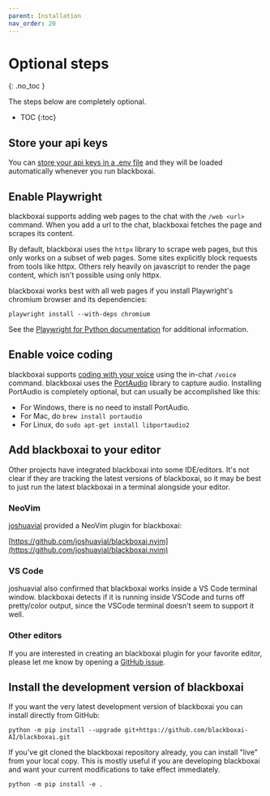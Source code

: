 ```yaml
---
parent: Installation
nav_order: 20
---
```


# Optional steps
{: .no_toc }

The steps below are completely optional.

- TOC
{:toc}


## Store your api keys 

You can [store your api keys in a .env file](/docs/config/dotenv.html)
and they will be loaded automatically whenever you run blackboxai.

## Enable Playwright 

blackboxai supports adding web pages to the chat with the `/web <url>` command.
When you add a url to the chat, blackboxai fetches the page and scrapes its
content.

By default, blackboxai uses the `httpx` library to scrape web pages, but this only
works on a subset of web pages.
Some sites explicitly block requests from tools like httpx.
Others rely heavily on javascript to render the page content,
which isn't possible using only httpx.

blackboxai works best with all web pages if you install
Playwright's chromium browser and its dependencies:

```
playwright install --with-deps chromium
```

See the
[Playwright for Python documentation](https://playwright.dev/python/docs/browsers#install-system-dependencies)
for additional information.


## Enable voice coding 

blackboxai supports 
[coding with your voice](https://blackbox.ai/docs/usage/voice.html)
using the in-chat `/voice` command.
blackboxai uses the [PortAudio](http://www.portaudio.com) library to
capture audio.
Installing PortAudio is completely optional, but can usually be accomplished like this:

- For Windows, there is no need to install PortAudio.
- For Mac, do `brew install portaudio`
- For Linux, do `sudo apt-get install libportaudio2`

## Add blackboxai to your editor 

Other projects have integrated blackboxai into some IDE/editors.
It's not clear if they are tracking the latest
versions of blackboxai,
so it may be best to just run the latest
blackboxai in a terminal alongside your editor.

### NeoVim

[joshuavial](https://github.com/joshuavial) provided a NeoVim plugin for blackboxai:

[https://github.com/joshuavial/blackboxai.nvim](https://github.com/joshuavial/blackboxai.nvim)

### VS Code

joshuavial also confirmed that blackboxai works inside a VS Code terminal window.
blackboxai detects if it is running inside VSCode and turns off pretty/color output,
since the VSCode terminal doesn't seem to support it well.

### Other editors

If you are interested in creating an blackboxai plugin for your favorite editor,
please let me know by opening a
[GitHub issue](https://github.com/blackboxai-AI/blackboxai/issues).


## Install the development version of blackboxai 

If you want the very latest development version of blackboxai
you can install directly from GitHub:

```
python -m pip install --upgrade git+https://github.com/blackboxai-AI/blackboxai.git
```

If you've git cloned the blackboxai repository already, you can install "live" from your local copy. This is mostly useful if you are developing blackboxai and want your current modifications to take effect immediately.

```
python -m pip install -e .
```

